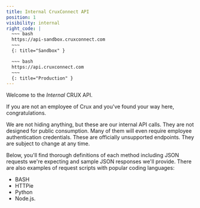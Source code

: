 ```yaml
---
title: Internal CruxConnect API
position: 1
visibility: internal
right_code: |
  ~~~ bash
  https://api-sandbox.cruxconnect.com
  ~~~
  {: title="Sandbox" }

  ~~~ bash
  https://api.cruxconnect.com
  ~~~
  {: title="Production" }
---
```


Welcome to the *Internal* CRUX API.

If you are not an employee of Crux and you've found your way here, congratulations.

We are not hiding anything, but these are our internal API calls.
They are not designed for public consumption.
Many of them will even require employee authentication credentials.
These are officially unsupported endpoints.
They are subject to change at any time.

Below, you'll find thorough definitions of each method including JSON requests we're
expecting and sample JSON responses we'll provide.
There are also examples of request scripts with popular coding languages:
* BASH
* HTTPie
* Python
* Node.js.
